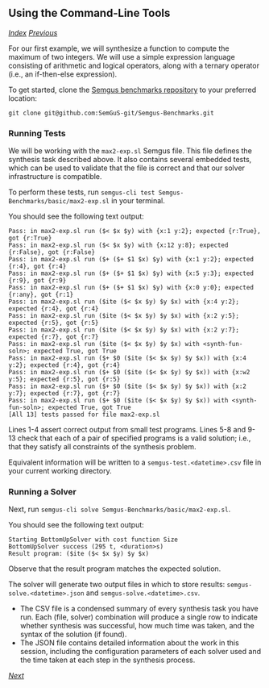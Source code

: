 ## Using the Command-Line Tools

*[Index](getting-started)*
*[Previous](getting-started-setup)*

For our first example, we will synthesize a function to compute the maximum of two integers. We will use a simple expression language consisting of arithmetic and logical operators, along with a ternary operator (i.e., an if-then-else expression).

To get started, clone the [Semgus benchmarks repository](https://github.com/SemGuS-git/Semgus-Benchmarks) to your preferred location:

`git clone git@github.com:SemGuS-git/Semgus-Benchmarks.git`

### Running Tests

We will be working with the `max2-exp.sl` Semgus file. This file defines the synthesis task described above. It also contains several embedded tests, which can be used to validate that the file is correct and that our solver infrastructure is compatible.

To perform these tests, run `semgus-cli test Semgus-Benchmarks/basic/max2-exp.sl` in your terminal.

You should see the following text output:

```
Pass: in max2-exp.sl run ($< $x $y) with {x:1 y:2}; expected {r:True}, got {r:True}
Pass: in max2-exp.sl run ($< $x $y) with {x:12 y:8}; expected {r:False}, got {r:False}
Pass: in max2-exp.sl run ($+ ($+ $1 $x) $y) with {x:1 y:2}; expected {r:4}, got {r:4}
Pass: in max2-exp.sl run ($+ ($+ $1 $x) $y) with {x:5 y:3}; expected {r:9}, got {r:9}
Pass: in max2-exp.sl run ($+ ($+ $1 $x) $y) with {x:0 y:0}; expected {r:any}, got {r:1}
Pass: in max2-exp.sl run ($ite ($< $x $y) $y $x) with {x:4 y:2}; expected {r:4}, got {r:4}
Pass: in max2-exp.sl run ($ite ($< $x $y) $y $x) with {x:2 y:5}; expected {r:5}, got {r:5}
Pass: in max2-exp.sl run ($ite ($< $x $y) $y $x) with {x:2 y:7}; expected {r:7}, got {r:7}
Pass: in max2-exp.sl run ($ite ($< $x $y) $y $x) with <synth-fun-soln>; expected True, got True
Pass: in max2-exp.sl run ($+ $0 ($ite ($< $x $y) $y $x)) with {x:4 y:2}; expected {r:4}, got {r:4}
Pass: in max2-exp.sl run ($+ $0 ($ite ($< $x $y) $y $x)) with {x:w2 y:5}; expected {r:5}, got {r:5}
Pass: in max2-exp.sl run ($+ $0 ($ite ($< $x $y) $y $x)) with {x:2 y:7}; expected {r:7}, got {r:7}
Pass: in max2-exp.sl run ($+ $0 ($ite ($< $x $y) $y $x)) with <synth-fun-soln>; expected True, got True
[All 13] tests passed for file max2-exp.sl
```

Lines 1-4 assert correct output from small test programs. Lines 5-8 and 9-13 check that each of a pair of specified programs is a valid solution; i.e., that they satisfy all constraints of the synthesis problem.

Equivalent information will be written to a `semgus-test.<datetime>.csv` file in your current working directory.

### Running a Solver

Next, run `semgus-cli solve Semgus-Benchmarks/basic/max2-exp.sl`.

You should see the following text output:

```
Starting BottomUpSolver with cost function Size
BottomUpSolver success (295 t, <duration>s)
Result program: ($ite ($< $x $y) $y $x)
```

Observe that the result program matches the expected solution.

The solver will generate two output files in which to store results: `semgus-solve.<datetime>.json` and `semgus-solve.<datetime>.csv`.
- The CSV file is a condensed summary of every synthesis task you have run. Each (file, solver) combination will produce a single row to indicate whether synthesis was successful, how much time was taken, and the syntax of the solution (if found).
- The JSON file contains detailed information about the work in this session, including the configuration parameters of each solver used and the time taken at each step in the synthesis process.

*[Next](getting-started-file)*